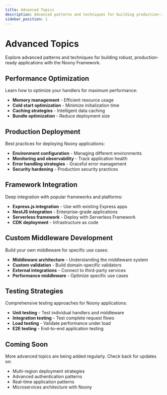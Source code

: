 ```yaml
---
title: Advanced Topics
description: Advanced patterns and techniques for building production-ready Noony applications
sidebar_position: 1
---
```


# Advanced Topics

Explore advanced patterns and techniques for building robust, production-ready applications with the Noony Framework.

## Performance Optimization

Learn how to optimize your handlers for maximum performance:

- **Memory management** - Efficient resource usage
- **Cold start optimization** - Minimize initialization time
- **Caching strategies** - Intelligent data caching
- **Bundle optimization** - Reduce deployment size

## Production Deployment

Best practices for deploying Noony applications:

- **Environment configuration** - Managing different environments
- **Monitoring and observability** - Track application health
- **Error handling strategies** - Graceful error management
- **Security hardening** - Production security practices

## Framework Integration

Deep integration with popular frameworks and platforms:

- **Express.js integration** - Use with existing Express apps
- **NestJS integration** - Enterprise-grade applications
- **Serverless framework** - Deploy with Serverless Framework
- **CDK deployment** - Infrastructure as code

## Custom Middleware Development

Build your own middleware for specific use cases:

- **Middleware architecture** - Understanding the middleware system
- **Custom validation** - Build domain-specific validators
- **External integrations** - Connect to third-party services
- **Performance middleware** - Optimize specific use cases

## Testing Strategies

Comprehensive testing approaches for Noony applications:

- **Unit testing** - Test individual handlers and middleware
- **Integration testing** - Test complete request flows
- **Load testing** - Validate performance under load
- **E2E testing** - End-to-end application testing

## Coming Soon

More advanced topics are being added regularly. Check back for updates on:

- Multi-region deployment strategies
- Advanced authentication patterns
- Real-time application patterns
- Microservices architecture with Noony
